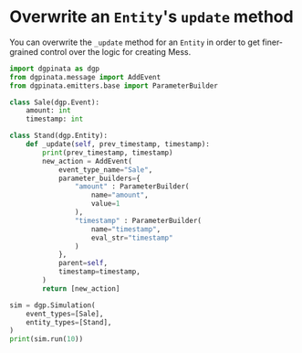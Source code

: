 # Overwrite an `Entity`'s `update` method

You can overwrite the `_update` method for an `Entity` in order to get finer-grained control over the logic for creating Mess.

```python
import dgpinata as dgp
from dgpinata.message import AddEvent
from dgpinata.emitters.base import ParameterBuilder

class Sale(dgp.Event):
    amount: int
    timestamp: int

class Stand(dgp.Entity):
    def _update(self, prev_timestamp, timestamp):
        print(prev_timestamp, timestamp)
        new_action = AddEvent(
            event_type_name="Sale",
            parameter_builders={
                "amount" : ParameterBuilder(
                    name="amount",
                    value=1
                ),
                "timestamp" : ParameterBuilder(
                    name="timestamp",
                    eval_str="timestamp"
                )
            },
            parent=self,
            timestamp=timestamp,
        )
        return [new_action]

sim = dgp.Simulation(
    event_types=[Sale],
    entity_types=[Stand],
)
print(sim.run(10))
```


<!--
```python
assert list(sim.events.keys()) == ["Sale"]
assert len(sim.events["Sale"]) == 10
assert sim.events["Sale"][0] == Sale(amount=1, timestamp=3600)
assert str(sim.get_report()) == """\
=== Entities ===
  Stand: 1

=== Events ===
  Sale: 10
"""
```
-->